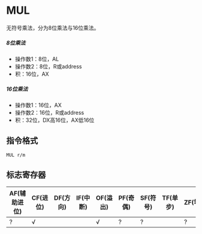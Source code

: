 # MUL

无符号乘法，分为8位乘法与16位乘法。

##### 8位乘法
- 操作数1：8位，AL
- 操作数2：8位，R或address
- 积：16位，AX

##### 16位乘法
- 操作数1：16位，AX
- 操作数2：16位，R或address
- 积：32位，DX高16位，AX低16位

## 指令格式
```
MUL r/m
```

## 标志寄存器
| AF(辅助进位) | CF(进位) | DF(方向) | IF(中断) | OF(溢出) | PF(奇偶) | SF(符号) | TF(单步) | ZF(零) |
|---|---|---|---|---|---|---|---|---|
| ? | √ |  |  | √ | ? | ? |  | ? |
